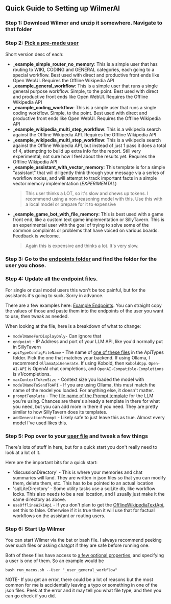 ## Quick Guide to Setting up WilmerAI

### Step 1: Download Wilmer and unzip it somewhere. Navigate to that folder

### Step 2: [Pick a pre-made user](../../README.md#step-2-fast-route-use-pre-made-users)

Short version desc of each:

* **\_example\_simple\_router\_no\_memory**: This is a simple user that has routing to WIKI, CODING and GENERAL
  categories, each going to a special workflow. Best used with direct and productive front ends like Open WebUI.
  Requires the Offline Wikipedia API
* **\_example\_general\_workflow**: This is a simple user that runs a single general purpose workflow. Simple, to the
  point. Best used with direct and productive front ends like Open WebUI. Requires the Offline Wikipedia API
* **\_example\_coding\_workflow**: This is a simple user that runs a single coding workflow. Simple, to the point. Best
  used with direct and productive front ends like Open WebUI. Requires the Offline Wikipedia API
* **\_example\_wikipedia\_multi\_step\_workflow**: This is a wikipedia search against the Offline Wikipedia API.
  Requires the Offline Wikipedia API
* **\_example\_wikipedia\_multi\_step\_workflow**: This is a wikipedia search against the Offline Wikipedia API, but
  instead of just 1 pass it does a total of 4, attempting to build up extra info for the report. Still very
  experimental; not sure how I feel about the results yet. Requires the Offline Wikipedia API
* **\_example\_assistant\_with\_vector\_memory**: This template is for a simple "assistant" that will diligently think
  through your message via a series of workflow nodes, and will attempt to track important facts in a simple vector
  memory implementation (*EXPERIMENTAL*)
  > This user thinks a LOT, so it's slow and chews up tokens. I recommend using a non-reasoning model with this. Use
  this with a local model or prepare for it to expensive
* **\_example\_game\_bot\_with\_file\_memory**: This is best used with a game front end, like a custom text game
  implementation or SillyTavern. This is an experimental user with the goal of trying to solve some of the common
  complaints or problems that have voiced on various boards. Feedback is welcome.
  > Again this is expensive and thinks a lot. It's very slow.

### Step 3: Go to the [endpoints folder](../../Public/Configs/Endpoints) and find the folder for the user you chose.

### Step 4: Update all the endpoint files.

For single or dual model users this won't be too painful, but for the assistants it's going to suck. Sorry in
advance.

There are a few examples here: [Example Endpoints](../../Public/Configs/Endpoints/_example-endpoints). You can straight
copy the values of those and paste them into the endpoints of the user you want to use, then tweak as needed.

When looking at the file, here is a breakdown of what to change:

* `modelNameForDisplayOnly`- Can ignore that
* `endpoint` - IP Address and port of your LLM API, like you'd normally put in SillyTavern
* `apiTypeConfigFileName` - The name of [one of these files](../../Public/Configs/ApiTypes) in the ApiTypes folder.
  Pick the one that matches your backend. If using Ollama, I recommend `OllamaApiGenerate`. If using Kobold, then
  `KoboldCpp`. `Open-AI-API` is OpenAI chat completions, and `OpenAI-Compatible-Completions` is v1/completions.
* `maxContextTokenSize` - Context size you loaded the model with
* `modelNameToSendToAPI` - If you are using Ollama, this must match the name of the model you loaded. For anything else,
  it doesn't matter.
* `promptTemplate` - The [file name of the Prompt template](../../Public/Configs/PromptTemplates) for the LLM you're
  using. Chances are there's already a template in there for what you need, but you can add more in there if you
  need. They are pretty similar to how SillyTavern does its templates.
* `addGenerationPrompt` - Likely safe to just leave this as true. Almost every model I've used likes this.

### Step 5: Pop over to your [user file](../../Public/Configs/Users) and tweak a few things

There's lots of stuff in here, but for a quick start you don't really need to look at a lot of it.

Here are the important bits for a quick start:

* 'discussionDirectory' - This is where your memories and chat summaries will land. They are written in json files
  so that you can modify them, delete them, etc. This has to be pointed to an actual location
* 'sqlLiteDirectory' - Some utility tasks use a sqlLite db, like workflow locks. This also needs to be a real location,
  and I usually just make it the same directory as above.
* `useOfflineWikiApi` - If you don't plan to get
  the [OfflineWikipediaTextApi](https://github.com/SomeOddCodeGuy/OfflineWikipediaTextApi), set this to false. Otherwise
  if it is true then it will use that for factual workflows on the assistant or routing users.

### Step 6: Start Up Wilmer

You can start Wilmer via the bat or bash file. I always recommend peeking over such files or asking chatgpt
if they are safe before running one.

Both of these files have access
to [a few optional properties](../../README.md#script-arguments-for-bat-sh-and-py-files),
and specifying a user is one of them. So an example would be

`bash run_macos.sh --User "_user_general_workflow"`

NOTE- If you get an error, there could be a lot of reasons but the most common for me is
accidentally leaving a typo or something in one of the json files. Peek at the error and it
may tell you what file type, and then you can go check if you did.




